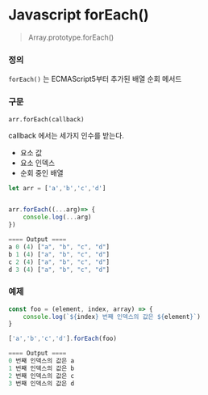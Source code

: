 # Javascript forEach()

> Array.prototype.forEach()

### 정의

`forEach()` 는 ECMAScript5부터 추가된 배열 순회 메서드

### 구문

`arr.forEach(callback)`

callback 에서는 세가지 인수를 받는다.

- 요소 값
- 요소 인덱스
- 순회 중인 배열

```javascript
let arr = ['a','b','c','d']


arr.forEach((...arg)=> {
    console.log(...arg)
})

==== Output ====
a 0 (4) ["a", "b", "c", "d"]
b 1 (4) ["a", "b", "c", "d"]
c 2 (4) ["a", "b", "c", "d"]
d 3 (4) ["a", "b", "c", "d"]
```

### 예제

```javascript
const foo = (element, index, array) => {
    console.log(`${index} 번째 인덱스의 값은 ${element}`)
}

['a','b','c','d'].forEach(foo)

==== Output ====
0 번째 인덱스의 값은 a
1 번째 인덱스의 값은 b
2 번째 인덱스의 값은 c
3 번째 인덱스의 값은 d
```